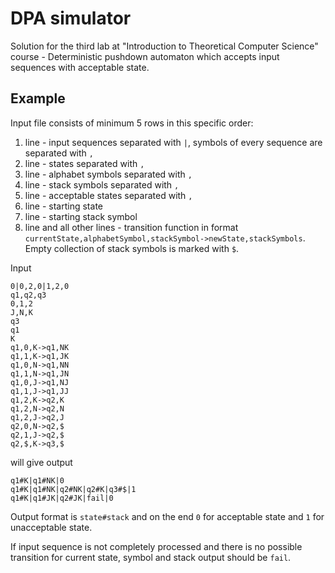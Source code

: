 DPA simulator
=============

Solution for the third lab at "Introduction to Theoretical Computer Science" course - Deterministic pushdown automaton which
accepts input sequences with acceptable state.

Example
------

Input file consists of minimum 5 rows in this specific order:

1. line - input sequences separated with `|`, symbols of every sequence are separated with `,`
2. line - states separated with `,`
3. line - alphabet symbols separated with `,`
4. line - stack symbols separated with `,`
5. line - acceptable states separated with `,`
6. line - starting state
7. line - starting stack symbol
8. line and all other lines - transition function in format `currentState,alphabetSymbol,stackSymbol->newState,stackSymbols`.
Empty collection of stack symbols is marked with `$`.

Input

    0|0,2,0|1,2,0
    q1,q2,q3
    0,1,2
    J,N,K
    q3
    q1
    K
    q1,0,K->q1,NK
    q1,1,K->q1,JK
    q1,0,N->q1,NN
    q1,1,N->q1,JN
    q1,0,J->q1,NJ
    q1,1,J->q1,JJ
    q1,2,K->q2,K
    q1,2,N->q2,N
    q1,2,J->q2,J
    q2,0,N->q2,$
    q2,1,J->q2,$
    q2,$,K->q3,$

will give output

    q1#K|q1#NK|0
    q1#K|q1#NK|q2#NK|q2#K|q3#$|1
    q1#K|q1#JK|q2#JK|fail|0

Output format is `state#stack` and on the end `0` for acceptable state and `1` for unacceptable state.

If input sequence is not completely processed and there is no possible transition for current state, symbol and stack
output should be `fail`.
